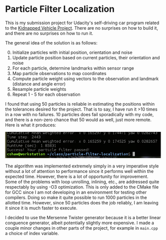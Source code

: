 # Particle Filter Localization

This is my submission project for Udacity's self-driving car program related to the 
[Kidnapped Vehicle Project](https://github.com/udacity/CarND-Kidnapped-Vehicle-Project).  There
are no surprises on how to build it, and there are no surprises on how to run it.  

The general idea of the solution is as follows:

 0. Initialize particles with initial position, orientation and noise
 1. Update particle position based on current particles, their orientation and noise  
 2. For each particle, determine landmarks within sensor range
 3. Map particle observations to map coordinates
 4. Compute particle weight using vectors to the observation and landmark (distance and angle error)
 5. Resample particle weights
 6. Repeat 1 - 5 for each observation 

I found that using 50 particles is reliable in estimating the positions within the
tolerances desired for the project.  That is to say, I have run it >10 times in a row
with no failures.  10 particles does fail sporadically with my code, and there is a non-zero chance
that 50 would as well, just more remote.  Here is what it produces:

![Performance](performance.png)

The algorithm was implemented extremely simply in a very imperative style without a lot of attention to 
performance since it performs well within the expected time.  However, there is 
a lot of opportunity for improvement. Some of the problems with loop unrolling, inlining, etc.,
are addressed quite respectably by using -O3 optimization.  This is only added to the CMake file 
for GCC since I am not developing in an environment for testing other compilers.  Doing so 
make it quite possible to run 1000 particles in the allotted time.  However, since 50 particles
does the job reliably, I am leaving it since it is much faster to execute.  

I decided to use the Mersenne Twister generator because it is a better linear conguence generator, 
albeit potentially slightly more expensive.  I made a couple minor changes in other parts of the
project, for example in `main.cpp` a choice of index variable.  


